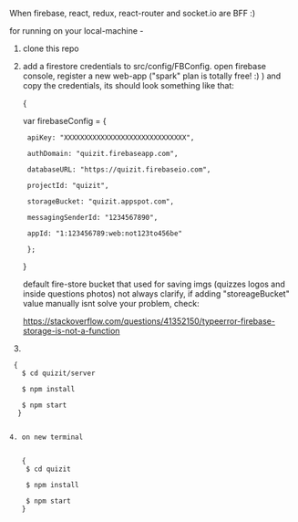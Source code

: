 When firebase, react, redux, react-router and socket.io are BFF :)




for running on your local-machine -
  

   1. clone this repo


   2. add a firestore credentials to src/config/FBConfig.
      open firebase console, register a new web-app ("spark" plan is totally free! :) ) and copy the credentials, its should look something like that:

      {
      
      
        var firebaseConfig = {
        
           apiKey: "XXXXXXXXXXXXXXXXXXXXXXXXXXXXXX",
           
           authDomain: "quizit.firebaseapp.com",
           
           databaseURL: "https://quizit.firebaseio.com",
           
           projectId: "quizit",
           
           storageBucket: "quizit.appspot.com",
           
           messagingSenderId: "1234567890",
           
           appId: "1:123456789:web:not123to456be"
           
           };
           
           
      } 

      default fire-store bucket that used for saving imgs (quizzes logos and inside questions photos) not always clarify, if adding "storeageBucket" value manually isnt solve your problem, check:

      https://stackoverflow.com/questions/41352150/typeerror-firebase-storage-is-not-a-function


   3.
   
     
     {
       $ cd quizit/server

       $ npm install

       $ npm start
      }
      

    4. on new terminal
    
    
       {
       	$ cd quizit

       	$ npm install

       	$ npm start
       }


